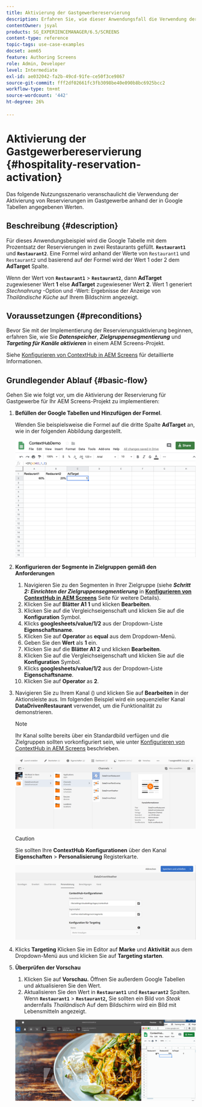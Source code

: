 ```yaml
---
title: Aktivierung der Gastgewerbereservierung
description: Erfahren Sie, wie dieser Anwendungsfall die Verwendung der Aktivierung der Gastgewerbereservierung anhand der in Google Tabellen angegebenen Werte veranschaulicht.
contentOwner: jsyal
products: SG_EXPERIENCEMANAGER/6.5/SCREENS
content-type: reference
topic-tags: use-case-examples
docset: aem65
feature: Authoring Screens
role: Admin, Developer
level: Intermediate
exl-id: ae032042-fa2b-49cd-91fe-ce50f3ce9867
source-git-commit: fff2df02661fc3fb3098be40e090b8bc6925bcc2
workflow-type: tm+mt
source-wordcount: '442'
ht-degree: 26%

---
```


# Aktivierung der Gastgewerbereservierung {#hospitality-reservation-activation}

Das folgende Nutzungsszenario veranschaulicht die Verwendung der Aktivierung von Reservierungen im Gastgewerbe anhand der in Google Tabellen angegebenen Werten.

## Beschreibung {#description}

Für dieses Anwendungsbeispiel wird die Google Tabelle mit dem Prozentsatz der Reservierungen in zwei Restaurants gefüllt. **`Restaurant1`** und **`Restaurant2`**. Eine Formel wird anhand der Werte von `Restaurant1` und `Restaurant2` und basierend auf der Formel wird der Wert 1 oder 2 dem **AdTarget** Spalte.

Wenn der Wert von **`Restaurant1`** > **`Restaurant2`**, dann **AdTarget** zugewiesener Wert **1** else **AdTarget** zugewiesener Wert **2**. Wert 1 generiert *Stechnahrung* -Option und -Wert: Ergebnisse der Anzeige von *Thailändische Küche* auf Ihrem Bildschirm angezeigt.

## Voraussetzungen {#preconditions}

Bevor Sie mit der Implementierung der Reservierungsaktivierung beginnen, erfahren Sie, wie Sie ***Datenspeicher***, ***Zielgruppensegmentierung*** und ***Targeting für Kanäle aktivieren*** in einem AEM Screens-Projekt.

Siehe [Konfigurieren von ContextHub in AEM Screens](configuring-context-hub.md) für detaillierte Informationen.

## Grundlegender Ablauf {#basic-flow}

Gehen Sie wie folgt vor, um die Aktivierung der Reservierung für Gastgewerbe für Ihr AEM Screens-Projekt zu implementieren:

1. **Befüllen der Google Tabellen und Hinzufügen der Formel**.

   Wenden Sie beispielsweise die Formel auf die dritte Spalte **AdTarget** an, wie in der folgenden Abbildung dargestellt.

   ![screen_shot_2019-04-29at94132am](assets/screen_shot_2019-04-29at94132am.png)

1. **Konfigurieren der Segmente in Zielgruppen gemäß den Anforderungen**

   1. Navigieren Sie zu den Segmenten in Ihrer Zielgruppe (siehe ***Schritt 2: Einrichten der Zielgruppensegmentierung*** in **[Konfigurieren von ContextHub in AEM Screens](configuring-context-hub.md)** Seite für weitere Details).
   1. Klicken Sie auf **Blätter A1 1** und klicken **Bearbeiten**.
   1. Klicken Sie auf die Vergleichseigenschaft und klicken Sie auf die **Konfiguration** Symbol.
   1. Klicks **googlesheets/value/1/2** aus der Dropdown-Liste **Eigenschaftsname**.
   1. Klicken Sie auf **Operator** as **equal** aus dem Dropdown-Menü.
   1. Geben Sie den **Wert** als **1** ein.
   1. Klicken Sie auf die **Blätter A1 2** und klicken **Bearbeiten**.
   1. Klicken Sie auf die Vergleichseigenschaft und klicken Sie auf die **Konfiguration** Symbol.
   1. Klicks **googlesheets/value/1/2** aus der Dropdown-Liste **Eigenschaftsname**.
   1. Klicken Sie auf **Operator** as **2**.

1. Navigieren Sie zu Ihrem Kanal () und klicken Sie auf **Bearbeiten** in der Aktionsleiste aus. Im folgenden Beispiel wird ein sequenzieller Kanal **DataDrivenRestaurant** verwendet, um die Funktionalität zu demonstrieren.

   >[!NOTE]
   >
   >Ihr Kanal sollte bereits über ein Standardbild verfügen und die Zielgruppen sollten vorkonfiguriert sein, wie unter [Konfigurieren von ContextHub in AEM Screens](configuring-context-hub.md) beschrieben.

   ![screen_shot_2019-05-08at14652pm](assets/screen_shot_2019-05-08at14652pm.png)

   >[!CAUTION]
   >
   >Sie sollten Ihre **ContextHub** **Konfigurationen** über den Kanal **Eigenschaften** > **Personalisierung** Registerkarte.

   ![screen_shot_2019-05-08at114106am](assets/screen_shot_2019-05-08at114106am.png)

1. Klicks **Targeting** Klicken Sie im Editor auf **Marke** und **Aktivität** aus dem Dropdown-Menü aus und klicken Sie auf **Targeting starten**.
1. **Überprüfen der Vorschau**

   1. Klicken Sie auf **Vorschau.** Öffnen Sie außerdem Google Tabellen und aktualisieren Sie den Wert.
   1. Aktualisieren Sie den Wert in **`Restaurant1`** und **`Restaurant2`** Spalten. Wenn **`Restaurant1`** > **`Restaurant2`,** Sie sollten ein Bild von *Steak* andernfalls *Thailändisch* Auf dem Bildschirm wird ein Bild mit Lebensmitteln angezeigt.

   ![result5](assets/result5.gif)
